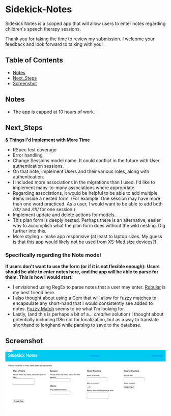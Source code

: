 # Sidekick-Notes

Sidekick Notes is a scoped app that will allow users to enter notes regarding children's speech therapy sessions. 

Thank you for taking the time to review my submission. I welcome your feedback and look forward to talking with you! 

## Table of Contents
* [Notes](#notes)
* [Next_Steps](#nextsteps)
* [Screenshot](#screenshot)

## Notes
* The app is capped at 10 hours of work.

## Next_Steps
**& Things I'd Implement with More Time**
* RSpec test coverage
* Error handling
* Change Sessions model name. It could conflict in the future with User authentication sessions.
* On that note, implement Users and their various roles, along with authentication.
* I included more associations in the migrations than I used. I'd like to implement many-to-many associations where appropriate. 
* Regarding associations, it would be helpful to be able to add multiple items inside a nested form. (For example: One session may have more than one word practiced. As a user, I would want to be able to add both */sh/* and */th/* for one session.)
* Implement update and delete actions for models.
* This plan form is deeply nested. Perhaps there is an alternative, easier way to accomplish what the plan form does without the wild nesting. Dig further into this.
* More styling + make app responsive (at least to laptop sizes. My guess is that this app would likely not be used from XS-Med size devices?)

### Specifically regarding the Note model
**If users don't want to use the form (or if it is not flexible enough):**
**Users should be able to enter notes here, and the app will be able to parse for them. This is how I would start:**

* I envisioned using RegEx to parse notes that a user may enter. [Rubular](https://rubular.com/) is my best friend here.
* I also thought about using a Gem that will allow for fuzzy matches to encapsulate any short-hand that I would consistently see added to notes. [Fuzzy Match](https://github.com/seamusabshere/fuzzy_match) seems to be what I'm looking for.
* Lastly, (and this is perhaps a bit of a... *creative* solution) I thought about potentially including I18n not for localization, but as a way to translate shorthand to longhand while parsing to save to the database.

## Screenshot
![SidekickNotes](app/assets/images/screenshot.png) 

